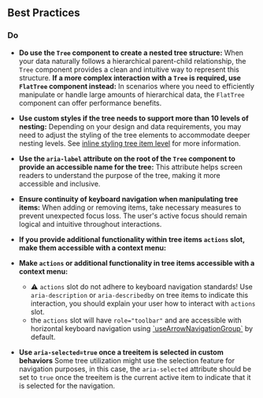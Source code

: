 ## Best Practices

### Do

- **Do use the `Tree` component to create a nested tree structure:** When your data naturally follows a hierarchical parent-child relationship, the `Tree` component provides a clean and intuitive way to represent this structure. **If a more complex interaction with a `Tree` is required, use `FlatTree` component instead:** In scenarios where you need to efficiently manipulate or handle large amounts of hierarchical data, the `FlatTree` component can offer performance benefits.

- **Use custom styles if the tree needs to support more than 10 levels of nesting:** Depending on your design and data requirements, you may need to adjust the styling of the tree elements to accommodate deeper nesting levels. See [inline styling tree item level](#inline-styling-tree-item-level) for more information.

- **Use the `aria-label` attribute on the root of the `Tree` component to provide an accessible name for the tree:** This attribute helps screen readers to understand the purpose of the tree, making it more accessible and inclusive.

- **Ensure continuity of keyboard navigation when manipulating tree items:** When adding or removing items, take necessary measures to prevent unexpected focus loss. The user's active focus should remain logical and intuitive throughout interactions.

- **If you provide additional functionality within tree items `actions` slot, make them accessible with a context menu:**

- **Make `actions` or additional functionality in tree items accessible with a context menu:**

  - ⚠️ `actions` slot do not adhere to keyboard navigation standards! Use `aria-description` or `aria-describedby` on tree items to indicate this interaction, you should explain your user how to interact with `actions` slot.
  - the `actions` slot will have `role="toolbar"` and are accessible with horizontal keyboard navigation using [\`useArrowNavigationGroup\`](https://react.fluentui.dev/?path=/docs/utilities-focus-management-usearrownavigationgroup--default) by default.

- **Use `aria-selected=true` once a treeitem is selected in custom behaviors** Some tree utilization might use the selection feature for navigation purposes, in this case, the `aria-selected` attribute should be set to `true` once the treeitem is the current active item to indicate that it is selected for the navigation.
